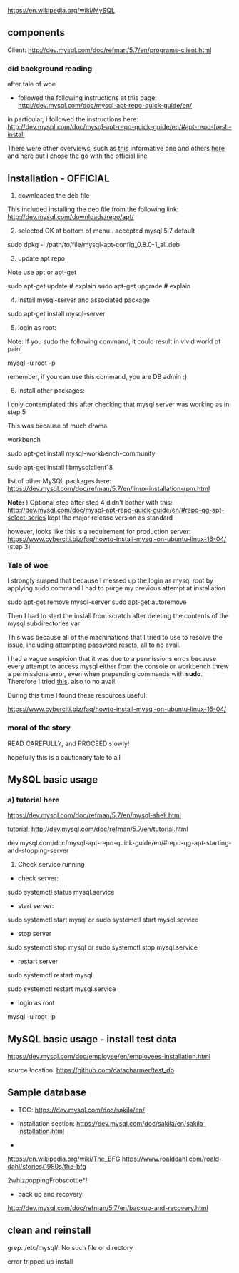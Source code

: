 
https://en.wikipedia.org/wiki/MySQL

## components


Client: 
http://dev.mysql.com/doc/refman/5.7/en/programs-client.html 


### did background reading
after tale of woe

* followed the following instructions at this page: http://dev.mysql.com/doc/mysql-apt-repo-quick-guide/en/

in particular, I followed the instructions here: http://dev.mysql.com/doc/mysql-apt-repo-quick-guide/en/#apt-repo-fresh-install

There were other overviews, such as [this](https://www.cyberciti.biz/faq/howto-install-mysql-on-ubuntu-linux-16-04/) informative one and others [here](https://www.digitalocean.com/community/tutorials/how-to-install-linux-nginx-mysql-php-lemp-stack-in-ubuntu-16-04#step-2-install-mysql-to-manage-site-data) and [here](https://www.digitalocean.com/community/tutorials/how-to-install-linux-apache-mysql-php-lamp-stack-on-ubuntu-16-04#step-2-install-mysql) but I chose the go with the official line.

## installation - OFFICIAL

1) downloaded the deb file 

This included installing the deb file from the following link: http://dev.mysql.com/downloads/repo/apt/


2) selected OK at bottom of menu.. accepted mysql 5.7 default

sudo dpkg -i /path/to/file/mysql-apt-config_0.8.0-1_all.deb


3) update apt repo

Note use apt or apt-get

sudo apt-get update # explain
sudo apt-get upgrade # explain


4) install mysql-server and associated package

sudo apt-get install mysql-server

5) login as root:

Note: If you sudo the following command, it could result in vivid world of pain!

mysql -u root -p

remember, if you can use this command, you are DB admin :)

6) install other packages:

I only contemplated this after checking that mysql server was working as in step 5

This was because of much drama.

workbench

sudo apt-get install mysql-workbench-community

sudo apt-get install libmysqlclient18

list of other MySQL packages here: https://dev.mysql.com/doc/refman/5.7/en/linux-installation-rpm.html

**Note:** ) Optional step after step 4
didn't bother with this: http://dev.mysql.com/doc/mysql-apt-repo-quick-guide/en/#repo-qg-apt-select-series 
kept the major release version as standard

however, looks like this is a requirement for production server: https://www.cyberciti.biz/faq/howto-install-mysql-on-ubuntu-linux-16-04/ (step 3)

### Tale of woe

I strongly susped that because I messed up the login as mysql root by applying sudo command
I had to purge my previous attempt at installation

sudo apt-get remove mysql-server
sudo apt-get autoremove

Then I had to start the install from scratch after deleting the contents of the mysql subdirectories var

This was because all of the machinations that I tried to use to resolve the issue, including attempting [password resets](https://www.cyberciti.biz/tips/recover-mysql-root-password.html), all to no avail.

I had a vague suspicion that it was due to a permissions erros because every attempt to access mysql either from the console or workbench threw a permissions error, even when prepending commands with **sudo**. Therefore I tried [this](http://unix.stackexchange.com/questions/208328/permission-denied-writing-to-mysql-log#208335), also to no avail.

During this time I found these resources useful: 

https://www.cyberciti.biz/faq/howto-install-mysql-on-ubuntu-linux-16-04/



### moral of the story

READ CAREFULLY, and PROCEED slowly!

hopefully this is a cautionary tale to all

## MySQL basic usage

### a) tutorial here
https://dev.mysql.com/doc/refman/5.7/en/mysql-shell.html

tutorial: http://dev.mysql.com/doc/refman/5.7/en/tutorial.html 

dev.mysql.com/doc/mysql-apt-repo-quick-guide/en/#repo-qg-apt-starting-and-stopping-server


1) Check service running

* check server: 

sudo systemctl status mysql.service

* start server: 

sudo systemctl start mysql or sudo systemctl start mysql.service

* stop server

sudo systemctl stop mysql or sudo systemctl stop mysql.service

* restart server 

sudo systemctl restart mysql

sudo systemctl restart mysql.service

* login as root

mysql -u root -p



## MySQL basic usage - install test data

https://dev.mysql.com/doc/employee/en/employees-installation.html

source location: https://github.com/datacharmer/test_db


## Sample database


* TOC: https://dev.mysql.com/doc/sakila/en/ 
* installation section: https://dev.mysql.com/doc/sakila/en/sakila-installation.html

* 
https://en.wikipedia.org/wiki/The_BFG
https://www.roalddahl.com/roald-dahl/stories/1980s/the-bfg

2whizpoppingFrobscottle*!

* back up and recovery

http://dev.mysql.com/doc/refman/5.7/en/backup-and-recovery.html




## clean and reinstall 
grep: /etc/mysql/: No such file or directory

error tripped up install
